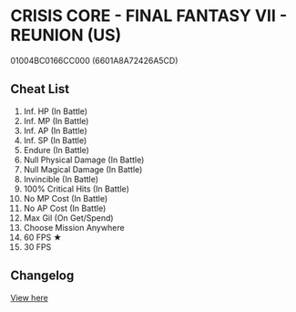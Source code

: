 # CRISIS CORE - FINAL FANTASY VII - REUNION (US)
01004BC0166CC000 (6601A8A72426A5CD)

## Cheat List
1. Inf. HP (In Battle)
1. Inf. MP (In Battle)
1. Inf. AP (In Battle)
1. Inf. SP (In Battle)
1. Endure (In Battle)
1. Null Physical Damage (In Battle)
1. Null Magical Damage (In Battle)
1. Invincible (In Battle)
1. 100% Critical Hits (In Battle)
1. No MP Cost (In Battle)
1. No AP Cost (In Battle)
1. Max Gil (On Get/Spend)
1. Choose Mission Anywhere
1. 60 FPS ★
1. 30 FPS

## Changelog
[View here](./CHANGELOG.md)